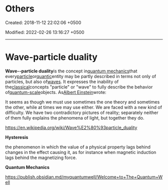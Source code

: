 # Others

Created: 2018-11-12 22:02:06 +0500

Modified: 2022-02-26 13:16:27 +0500

---

# Wave-particle duality

**Wave--particle duality**is the concept in[quantum mechanics](https://en.wikipedia.org/wiki/Quantum_mechanics)that every[particle](https://en.wikipedia.org/wiki/Particle)or[quantic](https://en.wikipedia.org/wiki/Quantum)entity may be partly described in terms not only of particles, but also of[waves](https://en.wikipedia.org/wiki/Wave). It expresses the inability of the[classical](https://en.wikipedia.org/wiki/Classical_physics)concepts "particle" or "wave" to fully describe the behavior of[quantum-scale](https://en.wikipedia.org/wiki/Quantum-scale)objects. As[Albert Einstein](https://en.wikipedia.org/wiki/Albert_Einstein)wrote:

It seems as though we must use sometimes the one theory and sometimes the other, while at times we may use either. We are faced with a new kind of difficulty. We have two contradictory pictures of reality; separately neither of them fully explains the phenomena of light, but together they do.



<https://en.wikipedia.org/wiki/Wave%E2%80%93particle_duality>



**Hysteresis**

the phenomenon in which the value of a physical property lags behind changes in the effect causing it, as for instance when magnetic induction lags behind the magnetizing force.



**Quantum Mechanics**

<https://publish.obsidian.md/myquantumwell/Welcome+to+The+Quantum+Well>
